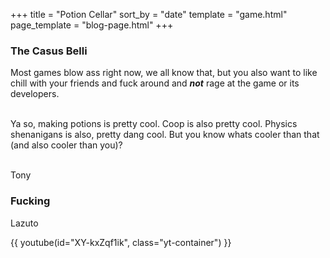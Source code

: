 +++
title = "Potion Cellar"
sort_by = "date"
template = "game.html"
page_template = "blog-page.html"
+++

### The Casus Belli

Most games blow ass right now, we all know that, but you also want to like chill with your friends and fuck around and ***not*** rage at the game or its developers.

<br>
Ya so, making potions is pretty cool. Coop is also pretty cool. Physics shenanigans is also, pretty dang cool. But you know whats cooler than that (and also cooler than you)? 
<br>
<br>

Tony 

### Fucking

Lazuto

{{ youtube(id="XY-kxZqf1ik", class="yt-container") }}